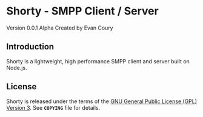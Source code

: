 Shorty - SMPP Client / Server
================================
Version 0.0.1 Alpha Created by Evan Coury


Introduction
------------
Shorty is a lightweight, high performance SMPP client and server built on Node.js.

License
-------
Shorty is released under the terms of the [GNU General Public License (GPL) Version 3](http://en.wikipedia.org/wiki/GNU_General_Public_License). See **`COPYING`** file for details.
